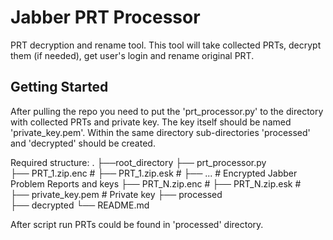 # Jabber PRT Processor

PRT decryption and rename tool. 
This tool will take collected PRTs, decrypt them (if needed), get user's login and rename original PRT.


## Getting Started

After pulling the repo you need to put the 'prt_processor.py' to the directory with collected PRTs and private key. The key itself should be named 'private_key.pem'. Within the same directory sub-directories 'processed' and 'decrypted' should be created.

Required structure:
.
├──root_directory
    ├── prt_processor.py                   
    ├── PRT_1.zip.enc                     #
    ├── PRT_1.zip.esk                     #
    ├── ...                               # Encrypted Jabber Problem Reports and keys
    ├── PRT_N.zip.enc                     # 
    ├── PRT_N.zip.esk                     #    
    ├── private_key.pem                   # Private key
    ├── processed                         
    ├── decrypted
    └── README.md

After script run PRTs could be found in 'processed' directory.
